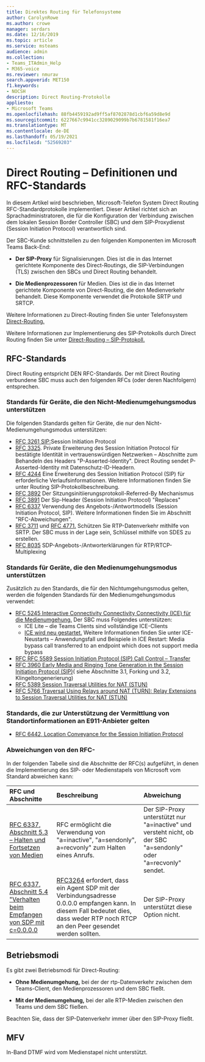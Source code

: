 ```yaml
---
title: Direktes Routing für Telefonsysteme
author: CarolynRowe
ms.author: crowe
manager: serdars
ms.date: 12/16/2019
ms.topic: article
ms.service: msteams
audience: admin
ms.collection:
- Teams_ITAdmin_Help
- M365-voice
ms.reviewer: nmurav
search.appverid: MET150
f1.keywords:
- NOCSH
description: Direct Routing-Protokolle
appliesto:
- Microsoft Teams
ms.openlocfilehash: 88fb4459192ad9ff5af8702878d1cbf6a59d8e9d
ms.sourcegitcommit: 6227667c9941cc3289029099b7b6781581f16ea7
ms.translationtype: MT
ms.contentlocale: de-DE
ms.lasthandoff: 05/19/2021
ms.locfileid: "52569203"
---
```

# <a name="direct-routing---definitions-and-rfc-standards"></a>Direct Routing – Definitionen und RFC-Standards

In diesem Artikel wird beschrieben, Microsoft-Telefon System Direct Routing RFC-Standardprotokolle implementiert. Dieser Artikel richtet sich an Sprachadministratoren, die für die Konfiguration der Verbindung zwischen dem lokalen Session Border Controller (SBC) und dem SIP-Proxydienst (Session Initiation Protocol) verantwortlich sind.

Der SBC-Kunde schnittstellen zu den folgenden Komponenten im Microsoft Teams Back-End: 

- **Der SIP-Proxy** für Signalisierungen. Dies ist die in das Internet gerichtete Komponente des Direct-Routings, die SIP-Verbindungen (TLS) zwischen den SBCs und Direct Routing behandelt.

- **Die Medienprozessoren** für Medien. Dies ist die in das Internet gerichtete Komponente von Direct-Routing, die den Medienverkehr behandelt. Diese Komponente verwendet die Protokolle SRTP und SRTCP.


Weitere Informationen zu Direct-Routing finden Sie unter Telefonsystem [Direct-Routing.](direct-routing-landing-page.md)

Weitere Informationen zur Implementierung des SIP-Protokolls durch Direct Routing finden Sie unter [Direct-Routing – SIP-Protokoll.](direct-routing-protocols-sip.md)

## <a name="rfc-standards"></a>RFC-Standards

Direct Routing entspricht DEN RFC-Standards.  Der mit Direct Routing verbundene SBC muss auch den folgenden RFCs (oder deren Nachfolgern) entsprechen. 

### <a name="standards-applicable-to-devices-that-support-non-media-bypass-mode"></a>Standards für Geräte, die den Nicht-Medienumgehungsmodus unterstützen 

Die folgenden Standards gelten für Geräte, die nur den Nicht-Medienumgehungsmodus unterstützen:

- [RFC 3261 SIP:](https://tools.ietf.org/html/rfc3261)Session Initiation Protocol
- [RFC 3325](https://www.ietf.org/rfc/rfc3325). Private Erweiterung des Session Initiation Protocol für bestätigte Identität in vertrauenswürdigen Netzwerken – Abschnitte zum Behandeln des Headers "P-Asserted-Identity". Direct Routing sendet P-Asserted-Identity mit Datenschutz-ID-Headern. 
- [RFC 4244](https://www.ietf.org/rfc/rfc4244.txt) Eine Erweiterung des Session Initiation Protocol (SIP) für erforderliche Verlaufsinformationen. Weitere Informationen finden Sie unter Routing SIP-Protokollbeschreibung.
- [RFC 3892](https://www.ietf.org/rfc/rfc3892.txt) Der Sitzungsinitiierungsprotokoll-Referred-By Mechanismus
- [RFC 3891](https://www.ietf.org/rfc/rfc3891.txt) Der Sip-Header (Session Initiation Protocol) "Replaces" 
- [RFC 6337](https://tools.ietf.org/html/rfc6337) Verwendung des Angebots-/Antwortmodells (Session Initiation Protocol, SIP).
  Weitere Informationen finden Sie im Abschnitt "RFC-Abweichungen".
- [RFC 3711](https://tools.ietf.org/html/rfc3711) und [RFC 4771.](https://tools.ietf.org/html/rfc4771) Schützen Sie RTP-Datenverkehr mithilfe von SRTP. Der SBC muss in der Lage sein, Schlüssel mithilfe von SDES zu erstellen. 
- [RFC 8035](https://www.ietf.org/rfc/rfc8035.txt) SDP-Angebots-/Antworterklärungen für RTP/RTCP-Multiplexing

### <a name="standards-applicable-to-devices-that-support-media-bypass-mode"></a>Standards für Geräte, die den Medienumgehungsmodus unterstützen

Zusätzlich zu den Standards, die für den Nichtumgehungsmodus gelten, werden die folgenden Standards für den Medienumgehungsmodus verwendet:

- [RFC 5245 Interactive Connectivity Connectivity Connectivity (ICE) für die Medienumgehung.](https://tools.ietf.org/html/rfc5245)  Der SBC muss Folgendes unterstützen:
  - ICE Lite – die Teams Clients sind vollständige ICE-Clients
  - [ICE wird neu gestartet.](https://tools.ietf.org/html/rfc5245#section-9.1.1.1) Weitere Informationen finden Sie unter ICE-Neustarts – Anwendungsfall und Beispiele in ICE Restart: Media bypass call transferred to an endpoint which does not support media bypass   
- [RFC RFC 5589 Session Initiation Protocol (SIP) Call Control – Transfer](https://tools.ietf.org/html/rfc5589) 
- [RFC 3960 Early Media and Ringing Tone Generation in the Session Initiation Protocol (SIP)](https://tools.ietf.org/html/rfc3960)( siehe Abschnitte 3.1, Forking und 3.2, Klingeltongenerierung) 
- [RFC 5389 Session Traversal Utilities for NAT (STUN)](https://tools.ietf.org/html/rfc5389)
- [RFC 5766 Traversal Using Relays around NAT (TURN): Relay Extensions to Session Traversal Utilities for NAT (STUN)](https://tools.ietf.org/html/rfc5766)

### <a name="standards-applicable-to-support-conveying-location-information-to-e911-providers"></a>Standards, die zur Unterstützung der Vermittlung von Standortinformationen an E911-Anbieter gelten

- [RFC 6442, Location Conveyance for the Session Initiation Protocol](https://tools.ietf.org/html/rfc6442)

### <a name="deviations-from-the-rfcs"></a>Abweichungen von den RFC-

In der folgenden Tabelle sind die Abschnitte der RFC(s) aufgeführt, in denen die Implementierung des SIP- oder Medienstapels von Microsoft vom Standard abweichen kann:

| RFC und Abschnitte | Beschreibung | Abweichung |
| :---------------------  |:---------------------- |:-----------------------|
| [RFC 6337, Abschnitt 5.3 – Halten und Fortsetzen von Medien](https://tools.ietf.org/html/rfc6337#section-5.3) | RFC ermöglicht die Verwendung von "a=inactive", "a=sendonly", a=recvonly" zum Halten eines Anrufs. |Der SIP-Proxy unterstützt nur "a=inactive" und versteht nicht, ob der SBC "a=sendonly" oder "a=recvonly" sendet.
| [RFC 6337, Abschnitt 5.4 "Verhalten beim Empfangen von SDP mit c=0.0.0.0](https://tools.ietf.org/html/rfc6337#section-5.4) | [RFC3264](https://tools.ietf.org/html/rfc3264) erfordert, dass ein Agent SDP mit der Verbindungsadresse 0.0.0.0 empfangen kann. In diesem Fall bedeutet dies, dass weder RTP noch RTCP an den Peer gesendet werden sollten. | Der SIP-Proxy unterstützt diese Option nicht. |

## <a name="operational-modes"></a>Betriebsmodi

Es gibt zwei Betriebsmodi für Direct-Routing:

- **Ohne Medienumgehung,** bei der der rtp-Datenverkehr zwischen dem Teams-Client, den Medienprozessoren und dem SBC fließt.  

- **Mit der Medienumgehung,** bei der alle RTP-Medien zwischen den Teams und dem SBC fließen. 

Beachten Sie, dass der SIP-Datenverkehr immer über den SIP-Proxy fließt. 

## <a name="dtmf"></a>MFV
In-Band DTMF wird vom Medienstapel nicht unterstützt.
